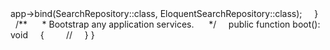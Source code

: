 <?php

  

namespace App\Providers;

  

use Illuminate\Support\ServiceProvider;

  

class AppServiceProvider extends ServiceProvider

{

    /**

     * Register any application services.

     */

    public function register(): void

    {

        $this->app->bind(SearchRepository::class, EloquentSearchRepository::class);

    }

  

    /**

     * Bootstrap any application services.

     */

    public function boot(): void

    {

        //

    }

}